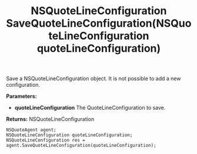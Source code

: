 ﻿---
uid: crmscript_ref_NSQuoteAgent_SaveQuoteLineConfiguration
title: NSQuoteLineConfiguration SaveQuoteLineConfiguration(NSQuoteLineConfiguration quoteLineConfiguration)
intellisense: NSQuoteAgent.SaveQuoteLineConfiguration
keywords: NSQuoteAgent, SaveQuoteLineConfiguration
so.topic: reference
---

Save a NSQuoteLineConfiguration object. It is not possible to add a new configuration.

**Parameters:**
 - **quoteLineConfiguration** The QuoteLineConfiguration to save.

**Returns:** NSQuoteLineConfiguration

```crmscript
NSQuoteAgent agent;
NSQuoteLineConfiguration quoteLineConfiguration;
NSQuoteLineConfiguration res = agent.SaveQuoteLineConfiguration(quoteLineConfiguration);
```

